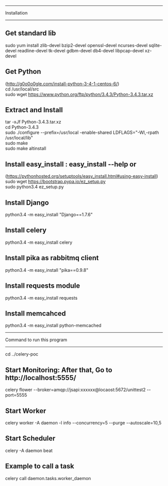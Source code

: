 ********************************************************************
Installation
********************************************************************
## Get standard lib
sudo yum install zlib-devel bzip2-devel openssl-devel ncurses-devel sqlite-devel readline-devel tk-devel gdbm-devel db4-devel libpcap-devel xz-devel<br>

## Get Python
(http://g0o0o0gle.com/install-python-3-4-1-centos-6/) <br>
cd /usr/local/src<br>
sudo wget https://www.python.org/ftp/python/3.4.3/Python-3.4.3.tar.xz<br>

## Extract and Install
tar -xJf Python-3.4.3.tar.xz<br>
cd Python-3.4.3<br>
sudo ./configure --prefix=/usr/local -enable-shared LDFLAGS="-Wl,-rpath /usr/local/lib"<br>
sudo make<br>
sudo make altinstall<br>

## Install easy_install : easy_install --help or 
(https://pythonhosted.org/setuptools/easy_install.html#using-easy-install)<br>
sudo wget https://bootstrap.pypa.io/ez_setup.py<br>
sudo python3.4 ez_setup.py<br> 

## Install Django
python3.4 -m easy_install "Django==1.7.6"<br>

## Install celery
python3.4 -m easy_install celery<br>

## Install pika as rabbitmq client
python3.4 -m easy_install "pika==0.9.8"<br>

## Install requests module
python3.4 -m easy_install requests<br>

## Install memcahced
python3.4 -m easy_install python-memcached <br>


********************************************************************
Command to run this program
********************************************************************
cd ../celery-poc<br>

## Start Monitoring: After that, Go to http://localhost:5555/
celery flower --broker=amqp://jsapi:xxxxxx@locaost:5672/unittest2 --port=5555<br>

## Start Worker
celery worker -A daemon -l info --concurrency=5 --purge --autoscale=10,5<br>

## Start Scheduler
celery -A daemon beat<br>

## Example to call a task
celery call daemon.tasks.worker_daemon<br>


